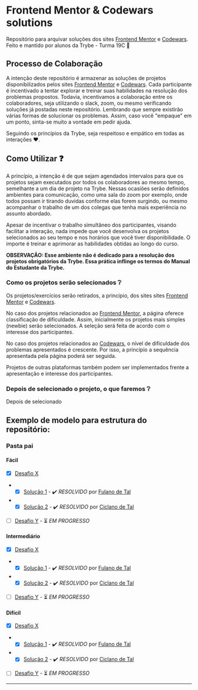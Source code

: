 # Frontend Mentor & Codewars solutions

Repositório para arquivar soluções dos sites [Frontend Mentor](https://www.frontendmentor.io/) e [Codewars](https://www.codewars.com/). Feito e mantido por alunos da Trybe - Turma 19C 🚀

## Processo de Colaboração

A intenção deste repositório é armazenar as soluções de projetos disponibilizados pelos sites [Frontend Mentor](https://www.frontendmentor.io/) e [Codewars](https://www.codewars.com/). Cada participante é incentivado a tentar explorar e treinar suas habilidades na resolução dos problemas propostos. Todavia, incentivamos a colaboração entre os colaboradores, seja utilizando o slack, zoom, ou mesmo verificando soluções já postadas neste repositório. Lembrando que sempre existirão várias formas de solucionar os problemas. Assim, caso você "empaque" em um ponto, sinta-se muito a vontade em pedir ajuda.

Seguindo os princípios da Trybe, seja respeitoso e empático em todas as interações ❤️.

## Como Utilizar ❓

A princípio, a intenção é de que sejam agendados intervalos para que os projetos sejam executados por todos os colaboradores ao mesmo tempo, semelhante a um dia de projeto na Trybe. Nessas ocasiões serão definidos ambientes para comunicação, como uma sala do zoom por exemplo, onde todos possam ir tirando duvidas conforme elas forem surgindo, ou mesmo acompanhar o trabalho de um dos colegas que tenha mais experiência no assunto abordado.

Apesar de incentivar o trabalho simultâneo dos participantes, visando facilitar a interação, nada impede que você desenvolva os projetos selecionados ao seu tempo e nos horários que você tiver disponibilidade. O importe é treinar e aprimorar as habilidades obtidas ao longo do curso.

**OBSERVAÇÃO: Esse ambiente não é dedicado para a resolução dos projetos obrigatórios da Trybe. Essa prática inflinge os termos do Manual do Estudante da Trybe.**

### Como os projetos serão selecionados ❔

Os projetos/exercícios serão retirados, a princípio, dos sites sites [Frontend Mentor](https://www.frontendmentor.io/) e [Codewars](https://www.codewars.com/).

No caso dos projetos relacionados ao [Frontend Mentor](https://www.frontendmentor.io/), a página oferece classificação de dificuldade. Assim, inicialmente os projetos mais simples (newbie) serão selecionados. A seleção será feita de acordo com o interesse dos participantes.

No caso dos projetos relacionados ao [Codewars](https://www.codewars.com/), o nível de dificuldade dos problemas apresentados é crescente. Por isso, a princípio a sequência apresentada pela página poderá ser seguida.

Projetos de outras plataformas também podem ser implementados frente a apresentação e interesse dos participantes.

### Depois de selecionado o projeto, o que faremos ❔

Depois de selecionado

## Exemplo de modelo para estrutura do repositório:

### Pasta pai

#### Fácil

- [x] [Desafio X]()
- - [x] [Solução 1]() - ✔️ _RESOLVIDO_ por [Fulano de Tal]()
- - [x] [Solução 2]() - ✔️ _RESOLVIDO_ por [Ciclano de Tal]()
- [ ] [Desafio Y]() - ⏳ _EM PROGRESSO_

#### Intermediário

- [x] [Desafio X]()
- - [x] [Solução 1]() - ✔️ _RESOLVIDO_ por [Fulano de Tal]()
- - [x] [Solução 2]() - ✔️ _RESOLVIDO_ por [Ciclano de Tal]()
- [ ] [Desafio Y]() - ⏳ _EM PROGRESSO_

#### Difícil

- [x] [Desafio X]()
- - [x] [Solução 1]() - ✔️ _RESOLVIDO_ por [Fulano de Tal]()
- - [x] [Solução 2]() - ✔️ _RESOLVIDO_ por [Ciclano de Tal]()
- [ ] [Desafio Y]() - ⏳ _EM PROGRESSO_

---
